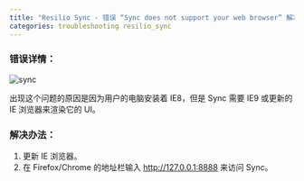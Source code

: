 ```yaml
---
title: "Resilio Sync - 错误 “Sync does not support your web browser” 解决办法"
categories: troubleshooting resilio_sync
---
```


### 错误详情：
![sync](https://i.imgur.com/d17o5Qh.jpg)

出现这个问题的原因是因为用户的电脑安装着 IE8，但是 Sync 需要 IE9 或更新的 IE 浏览器来渲染它的 UI。

### 解决办法：

1. 更新 IE 浏览器。
2. 在 Firefox/Chrome 的地址栏输入 http://127.0.0.1:8888 来访问 Sync。
